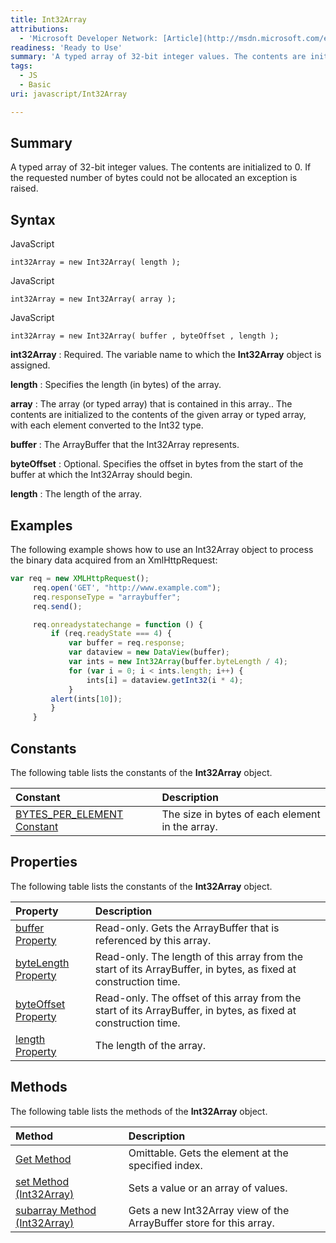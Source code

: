 ```yaml
---
title: Int32Array
attributions:
  - 'Microsoft Developer Network: [Article](http://msdn.microsoft.com/en-us/library/ie/br212468(v=vs.94).aspx)'
readiness: 'Ready to Use'
summary: 'A typed array of 32-bit integer values. The contents are initialized to 0. If the requested number of bytes could not be allocated an exception is raised.'
tags:
  - JS
  - Basic
uri: javascript/Int32Array

---
```

## <span>Summary</span>

A typed array of 32-bit integer values. The contents are initialized to 0. If the requested number of bytes could not be allocated an exception is raised.

## <span>Syntax</span>

<span class="language">JavaScript</span>

    int32Array = new Int32Array( length );

<span class="language">JavaScript</span>

    int32Array = new Int32Array( array );

<span class="language">JavaScript</span>

    int32Array = new Int32Array( buffer , byteOffset , length );

**int32Array**
:   Required. The variable name to which the **Int32Array** object is assigned.

**length**
:   Specifies the length (in bytes) of the array.

**array**
:   The array (or typed array) that is contained in this array.. The contents are initialized to the contents of the given array or typed array, with each element converted to the Int32 type.

**buffer**
:   The ArrayBuffer that the Int32Array represents.

**byteOffset**
:   Optional. Specifies the offset in bytes from the start of the buffer at which the Int32Array should begin.

**length**
:   The length of the array.

## <span>Examples</span>

The following example shows how to use an Int32Array object to process the binary data acquired from an XmlHttpRequest:

``` js
var req = new XMLHttpRequest();
     req.open('GET', "http://www.example.com");
     req.responseType = "arraybuffer";
     req.send();

     req.onreadystatechange = function () {
         if (req.readyState === 4) {
             var buffer = req.response;
             var dataview = new DataView(buffer);
             var ints = new Int32Array(buffer.byteLength / 4);
             for (var i = 0; i < ints.length; i++) {
                 ints[i] = dataview.getInt32(i * 4);
             }
         alert(ints[10]);
         }
     }
```

## <span>Constants</span>

The following table lists the constants of the **Int32Array** object.

|Constant|Description|
|:-------|:----------|
|[BYTES\_PER\_ELEMENT Constant](/javascript/Int32Array/BYTES_PER_ELEMENT)|The size in bytes of each element in the array.|

## <span>Properties</span>

The following table lists the constants of the **Int32Array** object.

|Property|Description|
|:-------|:----------|
|[buffer Property](/javascript/Int32Array/buffer)|Read-only. Gets the ArrayBuffer that is referenced by this array.|
|[byteLength Property](/javascript/Int32Array/byteLength)|Read-only. The length of this array from the start of its ArrayBuffer, in bytes, as fixed at construction time.|
|[byteOffset Property](/javascript/Int32Array/byteOffset)|Read-only. The offset of this array from the start of its ArrayBuffer, in bytes, as fixed at construction time.|
|[length Property](/javascript/Float32Array/length)|The length of the array.|

## <span>Methods</span>

The following table lists the methods of the **Int32Array** object.

|Method|Description|
|:-----|:----------|
|[Get Method](/javascript/Int32Array/get)|Omittable. Gets the element at the specified index.|
|[set Method (Int32Array)](/javascript/Int32Array/set)|Sets a value or an array of values.|
|[subarray Method (Int32Array)](/javascript/Int32Array/subarray)|Gets a new Int32Array view of the ArrayBuffer store for this array.|

